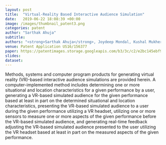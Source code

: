 ```yaml
---
layout: post
title:  "Virtual-Reality Based Interactive Audience Simulation"
date:   2019-06-22 18:08:39 +00:00
image: /images/thumbnail_patent3.png
categories: patent
author: "Sarthak Ahuja"
subtitle: 
authors: "<strong>Sarthak Ahuja</strong>, Joydeep Mondal, Kushal Mukherjee, Sudhanshu Shekhar Singh"
venue: Patent Application US16/156377
paper: https://patentimages.storage.googleapis.com/b3/3c/c2/e2bc145ebf9bee/US20200118312A1.pdf
slides: 
dataset: 
---
```

Methods, systems and computer program products for generating virtual reality (VR)-based interactive audience simulations are provided herein. A computer-implemented method includes determining one or more situational and location characteristics for a given performance by a user, generating a VR-based simulated audience for the given performance based at least in part on the determined situational and location characteristics, presenting the VR-based simulated audience to a user during the given performance utilizing a VR headset, utilizing one or more sensors to measure one or more aspects of the given performance before the VR-based simulated audience, and generating real-time feedback adjusting the VR-based simulated audience presented to the user utilizing the VR headset based at least in part on the measured aspects of the given performance.